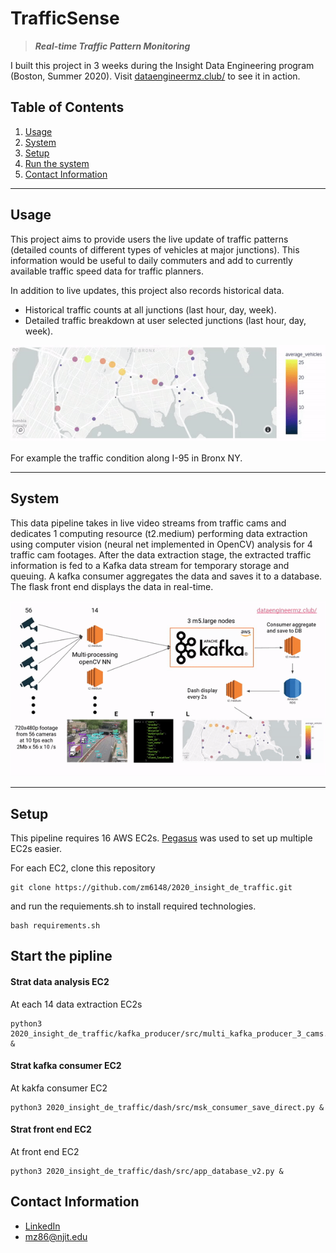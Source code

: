 # TrafficSense

> ***Real-time Traffic Pattern Monitoring***


I built this project in 3 weeks during the Insight Data Engineering program (Boston, Summer 2020). Visit [dataengineermz.club/](http://dataengineermz.club/) to see it in action.

## Table of Contents

1. [Usage](README.md#Usage)
1. [System](README.md#System)
1. [Setup](README.md#setup)
1. [Run the system](README.md#run-the-system)
1. [Contact Information](README.md#contact-information)

***

## Usage

This project aims to provide users the live update of traffic patterns (detailed counts of different types of vehicles at major junctions). This information would be useful to daily commuters and add to currently available traffic speed data for traffic planners.

In addition to live updates, this project also records historical data.
- Historical traffic counts at all junctions (last hour, day, week).
- Detailed traffic breakdown at user selected junctions (last hour, day, week).

![Demo_gif](./img/ezgif.com-video-to-gif(1).gif)

For example the traffic condition along I-95 in Bronx NY.

---
## System

This data pipeline takes in live video streams from traffic cams and dedicates 1 computing resource (t2.medium) performing data extraction using computer vision (neural net implemented in OpenCV) analysis for 4 traffic cam footages. After the data extraction stage, the extracted traffic information is fed to a Kafka data stream for temporary storage and queuing. A kafka consumer aggregates the data and saves it to a database. The flask front end displays the data in real-time.

![system_png](./img/ezgif.com-video-to-gif(2).gif)


---
## Setup

This pipeline requires 16 AWS EC2s. [Pegasus](https://github.com/InsightDataScience/pegasus) was used to set up multiple EC2s easier.

For each EC2, clone this repository

```
git clone https://github.com/zm6148/2020_insight_de_traffic.git
```
and run the requiements.sh to install required technologies.

```
bash requirements.sh
```


## Start the pipline

#### Strat data analysis EC2
At each 14 data extraction EC2s
```
python3 2020_insight_de_traffic/kafka_producer/src/multi_kafka_producer_3_cams.py &
```
#### Strat kafka consumer EC2
At kakfa consumer EC2
```
python3 2020_insight_de_traffic/dash/src/msk_consumer_save_direct.py &
```
#### Strat front end EC2
At front end EC2
```
python3 2020_insight_de_traffic/dash/src/app_database_v2.py &
```

## Contact Information

* [LinkedIn](https://www.linkedin.com/in/zm6148)
* mz86@njit.edu


